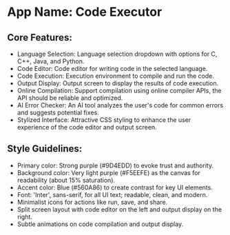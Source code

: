 # **App Name**: Code Executor

## Core Features:

- Language Selection: Language selection dropdown with options for C, C++, Java, and Python.
- Code Editor: Code editor for writing code in the selected language.
- Code Execution: Execution environment to compile and run the code.
- Output Display: Output screen to display the results of code execution.
- Online Compilation: Support compilation using online compiler APIs, the API should be reliable and optimized.
- AI Error Checker: An AI tool analyzes the user's code for common errors and suggests potential fixes.
- Stylized Interface: Attractive CSS styling to enhance the user experience of the code editor and output screen.

## Style Guidelines:

- Primary color: Strong purple (#9D4EDD) to evoke trust and authority.
- Background color: Very light purple (#F5EEFE) as the canvas for readability (about 15% saturation).
- Accent color: Blue (#560A86) to create contrast for key UI elements.
- Font: 'Inter', sans-serif, for all UI text; readable, clean, and modern.
- Minimalist icons for actions like run, save, and share.
- Split screen layout with code editor on the left and output display on the right.
- Subtle animations on code compilation and output display.